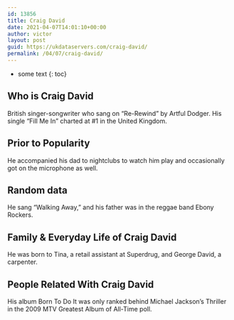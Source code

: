 ```yaml
---
id: 13856
title: Craig David
date: 2021-04-07T14:01:10+00:00
author: victor
layout: post
guid: https://ukdataservers.com/craig-david/
permalink: /04/07/craig-david/
---
```


* some text
{: toc}


## Who is Craig David



British singer-songwriter who sang on &#8220;Re-Rewind&#8221; by Artful Dodger. His single &#8220;Fill Me In&#8221; charted at #1 in the United Kingdom.

                
                
                
## Prior to Popularity



He accompanied his dad to nightclubs to watch him play and occasionally got on the microphone as well.

                
                
                
## Random data



He sang &#8220;Walking Away,&#8221; and his father was in the reggae band Ebony Rockers.

                
                
                
## Family & Everyday Life of Craig David



He was born to Tina, a retail assistant at Superdrug, and George David, a carpenter.

                
                
                
## People Related With Craig David



His album Born To Do It was only ranked behind Michael Jackson&#8217;s Thriller in the 2009 MTV Greatest Album of All-Time poll.

                
              
            
          
          
          